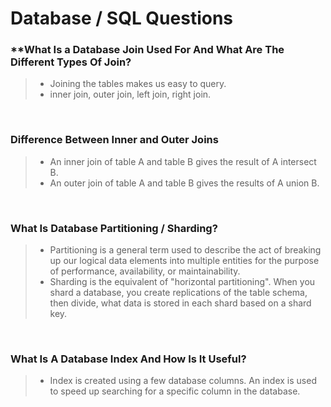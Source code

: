 # Database / SQL Questions

### **What Is a Database Join Used For And What Are The Different Types Of Join? 
> - Joining the tables makes us easy to query.
> - inner join, outer join, left join, right join.

<br/>

### **Difference Between Inner and Outer Joins**
> - An inner join of table A and table B gives the result of A intersect B.
> - An outer join of table A and table B gives the results of A union B.

<br/>

### **What Is Database Partitioning / Sharding?**
> - Partitioning is a general term used to describe the act of breaking up our logical data elements into multiple entities for the purpose of performance, availability, or maintainability.
> - Sharding is the equivalent of "horizontal partitioning". When you shard a database, you create replications of the table schema, then divide, what data is stored in each shard based on a shard key.

<br/>

### **What Is A Database Index And How Is It Useful?**
> - Index is created using a few database columns. An index is used to speed up searching for a specific column in the database.

<br/>

